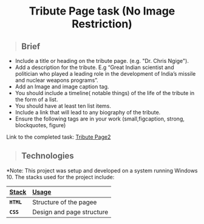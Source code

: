 <div align=center>
<h1>Tribute Page task (No Image Restriction)</h1>
</div>


> ## Brief

- Include a title or heading on the tribute page. (e.g. "Dr.  Chris Ngige").
- Add a description for the tribute. E.g “Great Indian scientist and politician who played a leading role in the development of India’s missile and nuclear weapons programs”.
- Add an Image and image caption tag. 
- You should include a timeline( notable things) of the life of the tribute in the form of a list.
- You should have at least ten list items.
- Include a link that will lead to any biography of the tribute.
- Ensure the following tags are in your work (small,figcaption, strong, blockquotes, figure)


Link to the completed task: [Tribute Page2](https://codepen.io/PaulynB/pen/KKQXyoo)


> ## Technologies

<p align="justify">
*Note: This project was setup and developed on a system running Windows 10. The stacks used for the project include:
</p>

| <b><u>Stack</u></b>          | <b><u>Usage</u></b>   |
| :--------------------------- | :-------------------- |
| **`HTML`**             | Structure of the pagee |
| **`CSS`**               | Design and page structure  |
